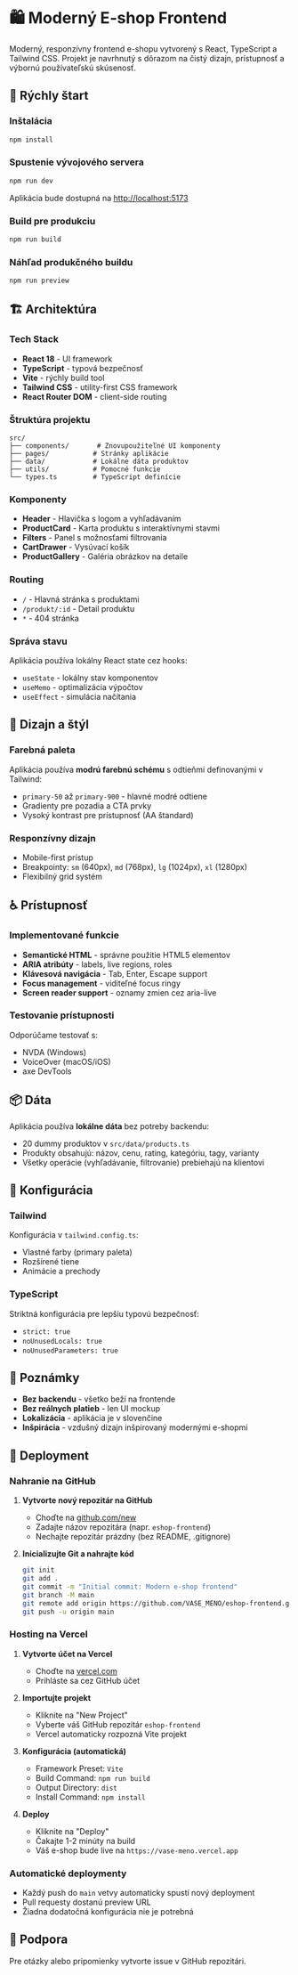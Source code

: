 # 🛍️ Moderný E-shop Frontend

Moderný, responzívny frontend e-shopu vytvorený s React, TypeScript a Tailwind CSS. Projekt je navrhnutý s dôrazom na čistý dizajn, prístupnosť a výbornú používateľskú skúsenosť.

## 🚀 Rýchly štart

### Inštalácia

```bash
npm install
```

### Spustenie vývojového servera

```bash
npm run dev
```

Aplikácia bude dostupná na [http://localhost:5173](http://localhost:5173)

### Build pre produkciu

```bash
npm run build
```

### Náhľad produkčného buildu

```bash
npm run preview
```

## 🏗️ Architektúra

### Tech Stack

- **React 18** - UI framework
- **TypeScript** - typová bezpečnosť
- **Vite** - rýchly build tool
- **Tailwind CSS** - utility-first CSS framework
- **React Router DOM** - client-side routing

### Štruktúra projektu

```
src/
├── components/       # Znovupoužiteľné UI komponenty
├── pages/           # Stránky aplikácie
├── data/            # Lokálne dáta produktov
├── utils/           # Pomocné funkcie
└── types.ts         # TypeScript definície
```

### Komponenty

- **Header** - Hlavička s logom a vyhľadávaním
- **ProductCard** - Karta produktu s interaktívnymi stavmi
- **Filters** - Panel s možnosťami filtrovania
- **CartDrawer** - Vysúvací košík
- **ProductGallery** - Galéria obrázkov na detaile

### Routing

- `/` - Hlavná stránka s produktami
- `/produkt/:id` - Detail produktu
- `*` - 404 stránka

### Správa stavu

Aplikácia používa lokálny React state cez hooks:
- `useState` - lokálny stav komponentov
- `useMemo` - optimalizácia výpočtov
- `useEffect` - simulácia načítania

## 🎨 Dizajn a štýl

### Farebná paleta

Aplikácia používa **modrú farebnú schému** s odtieňmi definovanými v Tailwind:
- `primary-50` až `primary-900` - hlavné modré odtiene
- Gradienty pre pozadia a CTA prvky
- Vysoký kontrast pre prístupnosť (AA štandard)

### Responzívny dizajn

- Mobile-first prístup
- Breakpointy: `sm` (640px), `md` (768px), `lg` (1024px), `xl` (1280px)
- Flexibilný grid systém

## ♿ Prístupnosť

### Implementované funkcie

- **Semantické HTML** - správne použitie HTML5 elementov
- **ARIA atribúty** - labels, live regions, roles
- **Klávesová navigácia** - Tab, Enter, Escape support
- **Focus management** - viditeľné focus ringy
- **Screen reader support** - oznamy zmien cez aria-live

### Testovanie prístupnosti

Odporúčame testovať s:
- NVDA (Windows)
- VoiceOver (macOS/iOS)
- axe DevTools

## 📦 Dáta

Aplikácia používa **lokálne dáta** bez potreby backendu:
- 20 dummy produktov v `src/data/products.ts`
- Produkty obsahujú: názov, cenu, rating, kategóriu, tagy, varianty
- Všetky operácie (vyhľadávanie, filtrovanie) prebiehajú na klientovi

## 🔧 Konfigurácia

### Tailwind

Konfigurácia v `tailwind.config.ts`:
- Vlastné farby (primary paleta)
- Rozšírené tiene
- Animácie a prechody

### TypeScript

Striktná konfigurácia pre lepšiu typovú bezpečnosť:
- `strict: true`
- `noUnusedLocals: true`
- `noUnusedParameters: true`

## 📝 Poznámky

- **Bez backendu** - všetko beží na frontende
- **Bez reálnych platieb** - len UI mockup
- **Lokalizácia** - aplikácia je v slovenčine
- **Inšpirácia** - vzdušný dizajn inšpirovaný modernými e-shopmi

## 🚢 Deployment

### Nahranie na GitHub

1. **Vytvorte nový repozitár na GitHub**
   - Choďte na [github.com/new](https://github.com/new)
   - Zadajte názov repozitára (napr. `eshop-frontend`)
   - Nechajte repozitár prázdny (bez README, .gitignore)

2. **Inicializujte Git a nahrajte kód**
   ```bash
   git init
   git add .
   git commit -m "Initial commit: Modern e-shop frontend"
   git branch -M main
   git remote add origin https://github.com/VASE_MENO/eshop-frontend.git
   git push -u origin main
   ```

### Hosting na Vercel

1. **Vytvorte účet na Vercel**
   - Choďte na [vercel.com](https://vercel.com)
   - Prihláste sa cez GitHub účet

2. **Importujte projekt**
   - Kliknite na "New Project"
   - Vyberte váš GitHub repozitár `eshop-frontend`
   - Vercel automaticky rozpozná Vite projekt

3. **Konfigurácia (automatická)**
   - Framework Preset: `Vite`
   - Build Command: `npm run build`
   - Output Directory: `dist`
   - Install Command: `npm install`

4. **Deploy**
   - Kliknite na "Deploy"
   - Čakajte 1-2 minúty na build
   - Váš e-shop bude live na `https://vase-meno.vercel.app`

### Automatické deploymenty

- Každý push do `main` vetvy automaticky spustí nový deployment
- Pull requesty dostanú preview URL
- Žiadna dodatočná konfigurácia nie je potrebná

## 🤝 Podpora

Pre otázky alebo pripomienky vytvorte issue v GitHub repozitári.